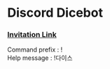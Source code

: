 # Discord Dicebot    

### [Invitation Link](https://discord.com/api/oauth2/authorize?client_id=805342833699061761&permissions=103079282752&scope=bot)

Command prefix : !    
Help message : !다이스    
